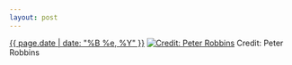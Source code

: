 ```yaml
---
layout: post
---
```


<p>
  <time><a href="/587">{{ page.date | date: "%B %e, %Y" }}</a></time>
  <a href="/587"><img src="{{ site.assets_url }}/587-640.jpg" srcset="{{ site.assets_url }}/587-320.jpg 320w, {{ site.assets_url }}/587-640.jpg 640w, {{ site.assets_url }}/587-960.jpg 960w, {{ site.assets_url }}/587-1280.jpg 1280w" sizes="(min-width: 700px) 50vw, calc(100vw - 2rem)" alt="Credit: Peter Robbins" /></a>
  <span>Credit: Peter Robbins</span>
</p>
